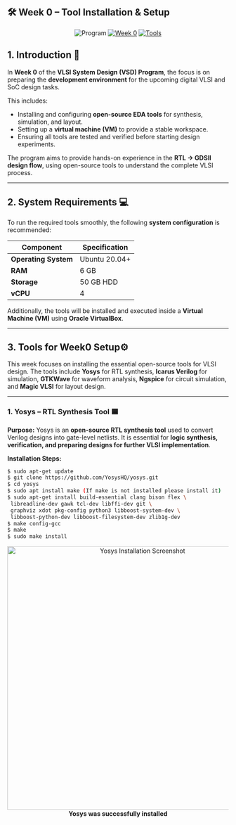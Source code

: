 
## **🛠️ Week 0 – Tool Installation & Setup**
<div align="center">

![Program](https://img.shields.io/badge/Program-VSD%20SoC%20Tapeout-orange?style=for-the-badge) [![Week 0](https://img.shields.io/badge/Week-0-blue?style=for-the-badge)](#) [![Tools](https://img.shields.io/badge/Tools-Setup%20%26%20Installation-success?style=for-the-badge)](#)  

</div>

## **1. Introduction** 📖

In **Week 0** of the **VLSI System Design (VSD) Program**, the focus is on preparing the **development environment** for the upcoming digital VLSI and SoC design tasks.

This includes:

* Installing and configuring **open-source EDA tools** for synthesis, simulation, and layout.
* Setting up a **virtual machine (VM)** to provide a stable workspace.
* Ensuring all tools are tested and verified before starting design experiments.

The program aims to provide hands-on experience in the **RTL → GDSII design flow**, using open-source tools to understand the complete VLSI process.

---

## **2. System Requirements** 💻

To run the required tools smoothly, the following **system configuration** is recommended:

| Component            | Specification    |
| -------------------- | ---------------- |
| **Operating System** | Ubuntu 20.04+    |
| **RAM**              | 6 GB             |
| **Storage**          | 50 GB HDD        |
| **vCPU**             | 4                |

Additionally, the tools will be installed and executed inside a **Virtual Machine (VM)** using **Oracle VirtualBox**.

---

## 3. Tools for Week0 Setup⚙️

This week focuses on installing the essential open-source tools for VLSI design. The tools include **Yosys** for RTL synthesis, **Icarus Verilog** for simulation, **GTKWave** for waveform analysis, **Ngspice** for circuit simulation, and **Magic VLSI** for layout design.

---

### **1. Yosys – RTL Synthesis Tool** 🟦

**Purpose:**
Yosys is an **open-source RTL synthesis tool** used to convert Verilog designs into gate-level netlists. It is essential for **logic synthesis, verification, and preparing designs for further VLSI implementation**.

**Installation Steps:**

```bash
$ sudo apt-get update
$ git clone https://github.com/YosysHQ/yosys.git
$ cd yosys
$ sudo apt install make (If make is not installed please install it)
$ sudo apt-get install build-essential clang bison flex \
 libreadline-dev gawk tcl-dev libffi-dev git \
 graphviz xdot pkg-config python3 libboost-system-dev \
 libboost-python-dev libboost-filesystem-dev zlib1g-dev
$ make config-gcc
$ make
$ sudo make install 
```
<div align="center">
  <img width="600" alt="Yosys Installation Screenshot" src="https://github.com/user-attachments/assets/1821d3df-59b3-41f0-a0ea-f0c45a76db2b" />
</div>

<div align="center">
  <b>Yosys was successfully installed</b>
</div>



